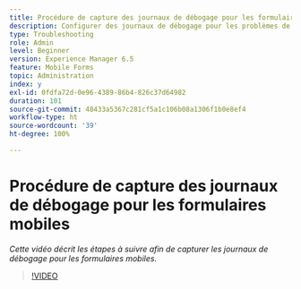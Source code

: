 ```yaml
---
title: Procédure de capture des journaux de débogage pour les formulaires mobiles
description: Configurer des journaux de débogage pour les problèmes de débogage liés aux formulaires mobiles
type: Troubleshooting
role: Admin
level: Beginner
version: Experience Manager 6.5
feature: Mobile Forms
topic: Administration
index: y
exl-id: 0fdfa72d-0e96-4389-86b4-826c37d64982
duration: 101
source-git-commit: 48433a5367c281cf5a1c106b08a1306f1b0e8ef4
workflow-type: ht
source-wordcount: '39'
ht-degree: 100%

---
```


# Procédure de capture des journaux de débogage pour les formulaires mobiles

*Cette vidéo décrit les étapes à suivre afin de capturer les journaux de débogage pour les formulaires mobiles.*

>[!VIDEO](https://video.tv.adobe.com/v/3438589?quality=12&learn=on&captions=fre_fr)
